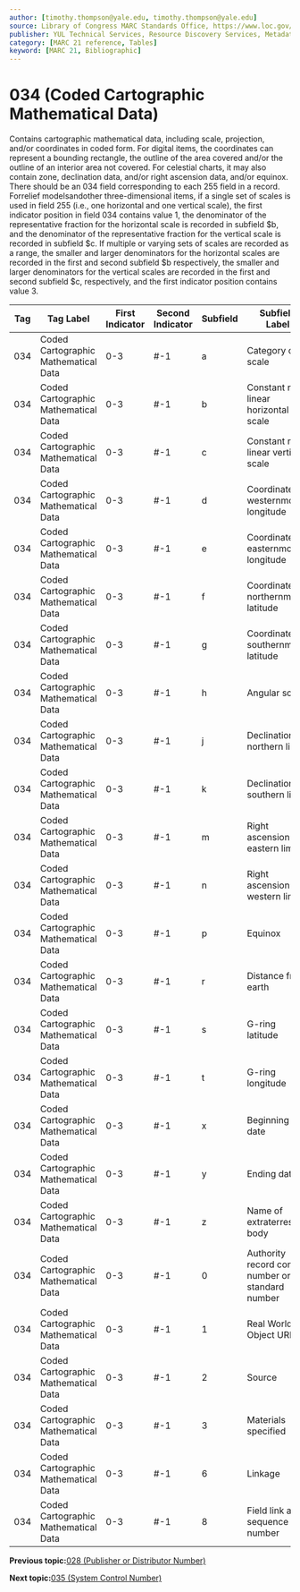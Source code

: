 ```yaml
---
author: [timothy.thompson@yale.edu, timothy.thompson@yale.edu]
source: Library of Congress MARC Standards Office, https://www.loc.gov/marc/bibliographic/bd034.html
publisher: YUL Technical Services, Resource Discovery Services, Metadata Services Unit
category: [MARC 21 reference, Tables]
keyword: [MARC 21, Bibliographic]
---
```


# 034 \(Coded Cartographic Mathematical Data\)

Contains cartographic mathematical data, including scale, projection, and/or coordinates in coded form. For digital items, the coordinates can represent a bounding rectangle, the outline of the area covered and/or the outline of an interior area not covered. For celestial charts, it may also contain zone, declination data, and/or right ascension data, and/or equinox. There should be an 034 field corresponding to each 255 field in a record. Forrelief modelsandother three-dimensional items, if a single set of scales is used in field 255 \(i.e., one horizontal and one vertical scale\), the first indicator position in field 034 contains value 1, the denominator of the representative fraction for the horizontal scale is recorded in subfield $b, and the denominator of the representative fraction for the vertical scale is recorded in subfield $c. If multiple or varying sets of scales are recorded as a range, the smaller and larger denominators for the horizontal scales are recorded in the first and second subfield $b respectively, the smaller and larger denominators for the vertical scales are recorded in the first and second subfield $c, respectively, and the first indicator position contains value 3.

|Tag|Tag Label|First Indicator|Second Indicator|Subfield|Subfield Label|Repeatable|
|---|---------|---------------|----------------|--------|--------------|----------|
|034|Coded Cartographic Mathematical Data|0-3|\#-1|a|Category of scale|F|
|034|Coded Cartographic Mathematical Data|0-3|\#-1|b|Constant ratio linear horizontal scale|T|
|034|Coded Cartographic Mathematical Data|0-3|\#-1|c|Constant ratio linear vertical scale|T|
|034|Coded Cartographic Mathematical Data|0-3|\#-1|d|Coordinates - westernmost longitude|F|
|034|Coded Cartographic Mathematical Data|0-3|\#-1|e|Coordinates - easternmost longitude|F|
|034|Coded Cartographic Mathematical Data|0-3|\#-1|f|Coordinates - northernmost latitude|F|
|034|Coded Cartographic Mathematical Data|0-3|\#-1|g|Coordinates - southernmost latitude|F|
|034|Coded Cartographic Mathematical Data|0-3|\#-1|h|Angular scale|T|
|034|Coded Cartographic Mathematical Data|0-3|\#-1|j|Declination - northern limit|F|
|034|Coded Cartographic Mathematical Data|0-3|\#-1|k|Declination - southern limit|F|
|034|Coded Cartographic Mathematical Data|0-3|\#-1|m|Right ascension - eastern limit|F|
|034|Coded Cartographic Mathematical Data|0-3|\#-1|n|Right ascension - western limit|F|
|034|Coded Cartographic Mathematical Data|0-3|\#-1|p|Equinox|F|
|034|Coded Cartographic Mathematical Data|0-3|\#-1|r|Distance from earth|F|
|034|Coded Cartographic Mathematical Data|0-3|\#-1|s|G-ring latitude|T|
|034|Coded Cartographic Mathematical Data|0-3|\#-1|t|G-ring longitude|T|
|034|Coded Cartographic Mathematical Data|0-3|\#-1|x|Beginning date|F|
|034|Coded Cartographic Mathematical Data|0-3|\#-1|y|Ending date|F|
|034|Coded Cartographic Mathematical Data|0-3|\#-1|z|Name of extraterrestrial body|F|
|034|Coded Cartographic Mathematical Data|0-3|\#-1|0|Authority record control number or standard number|T|
|034|Coded Cartographic Mathematical Data|0-3|\#-1|1|Real World Object URI|T|
|034|Coded Cartographic Mathematical Data|0-3|\#-1|2|Source|F|
|034|Coded Cartographic Mathematical Data|0-3|\#-1|3|Materials specified|F|
|034|Coded Cartographic Mathematical Data|0-3|\#-1|6|Linkage|F|
|034|Coded Cartographic Mathematical Data|0-3|\#-1|8|Field link and sequence number|T|

**Previous topic:**[028 \(Publisher or Distributor Number\)](../tables/028_bib_table.md)

**Next topic:**[035 \(System Control Number\)](../tables/035_bib_table.md)

